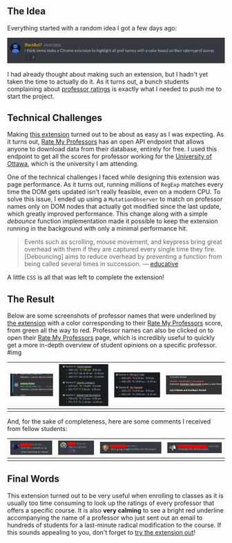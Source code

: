 ## The Idea

Everything started with a random idea I got a few days ago:

![](2022-04-05-21-32-12.png)

I had already thought about making such an extension, but I hadn't yet taken the time to actually do it. As it turns out, a bunch students complaining about [professor ratings](https://www.ratemyprofessors.com/) is exactly what I needed to push me to start the project.

## Technical Challenges

Making [this extension](https://github.com/Bricktech2000/RateMyProf-Extension) turned out to be about as easy as I was expecting. As it turns out, [Rate My Professors](https://www.ratemyprofessors.com/) has an open API endpoint that allows anyone to download data from their database, entirely for free. I used this endpoint to get all the scores for professor working for the [University of Ottawa](https://www2.uottawa.ca/en), which is the university I am attending.

One of the technical challenges I faced while designing this extension was page performance. As it turns out, running millions of `RegExp` matches every time the DOM gets updated isn't really feasible, even on a modern CPU. To solve this issue, I ended up using a `MutationObserver` to match on professor names only on DOM nodes that actually got modified since the last update, which greatly improved performance. This change along with a simple _debounce_ function implementation made it possible to keep the extension running in the background with only a minimal performance hit.

> Events such as scrolling, mouse movement, and keypress bring great overhead with them if they are captured every single time they fire. [Debouncing] aims to reduce overhead by preventing a function from being called several times in succession.
> &mdash; [educative](https://www.educative.io/edpresso/how-to-use-the-debounce-function-in-javascript)

A little `CSS` is all that was left to complete the extension!

## The Result

Below are some screenshots of professor names that were underlined by [the extension](https://github.com/Bricktech2000/RateMyProf-Extension) with a color corresponding to their [Rate My Professors](https://www.ratemyprofessors.com/) score, from green all the way to red. Professor names can also be clicked on to open their [Rate My Professors](https://www.ratemyprofessors.com/) page, which is incredibly useful to quickly get a more in-depth overview of student opinions on a specific professor.
#img

| ![professor name underlined in green](ksnip_20220401-202640.png) | ![professor names underlined in yellow](2022-04-05-22-02-32.png) | ![professor names underlined in red](2022-04-05-22-02-54.png) | ![professor name underlined in orange](ksnip_20220401-202630.png) |
| ---------------------------------------------------------------- | ---------------------------------------------------------------- | ------------------------------------------------------------- | ----------------------------------------------------------------- |
|                                                                  |                                                                  |                                                               |                                                                   |

And, for the sake of completeness, here are some comments I received from fellow students:

| ![comment from student](2022-04-05-22-09-20.png) | ![comment from student](2022-04-05-22-09-55.png) | ![comment from student](2022-04-05-22-10-25.png) | ![comment from student](2022-04-05-22-10-56.png) |
| ------------------------------------------------ | ------------------------------------------------ | ------------------------------------------------ | ------------------------------------------------ |
|                                                  |                                                  |                                                  |                                                  |

## Final Words

This extension turned out to be very useful when enrolling to classes as it is usually too time consuming to look up the ratings of every professor that offers a specific course. It is also **very calming** to see a bright red underline accompanying the name of a professor who just sent out an email to hundreds of students for a last-minute radical modification to the course. If this sounds appealing to you, don't forget to [try the extension out](https://github.com/Bricktech2000/RateMyProf-Extension)!

